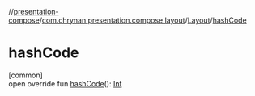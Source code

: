 //[presentation-compose](../../../index.md)/[com.chrynan.presentation.compose.layout](../index.md)/[Layout](index.md)/[hashCode](hash-code.md)

# hashCode

[common]\
open override fun [hashCode](hash-code.md)(): [Int](https://kotlinlang.org/api/latest/jvm/stdlib/kotlin/-int/index.html)
